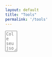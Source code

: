 ```yaml
---
layout: default
title: "Tools"
permalink: '/tools'
---
```

<script src="https://ajax.googleapis.com/ajax/libs/jquery/3.5.1/jquery.min.js"></script>
<script src="{{ base.url | prepend: site.url }}/assets/libs/jsonlint.js"></script>
<script src="{{ base.url | prepend: site.url }}/assets/libs/jsonviewer.js"  type="module"></script>
<link href="{{ base.url | prepend: site.url }}/assets/css/jsonViewer.css" rel="stylesheet" />
<script src="{{ base.url | prepend: site.url }}/assets/libs/jsonViewer.js"></script>


<textarea id="jsonText" name="jsonText"
          rows="4" cols="2" placeholder="Cole seu json aqui3">
</textarea>

<div id="wrapper"></div>

<script>
// self executing function here
    (()=> {
        
        $('#jsonText').on('input', ()=> {
            // console.log($('#jsonText').val())
            // const jsonParsed = jsonlint.parse($('#jsonText').val());
            // console.log(jsonParsed);
            // new JsonViewer({
            //     container: document.body, 
            //     data: jsonParsed, 
            //     theme: 'light', 
            //     expand: false
            // });
        });

        var wrapper = document.getElementById("wrapper");

        // Get json-data by javascript-object
        var data = {
            "firstName": "Jonh",
            "lastName": "Smith",
            "phones": [
                "123-45-67",
                "987-65-43"
            ]
        };

        // or from a string by JSON.parse(str) method
        var dataStr = '{ "firstName": "Jonh", "lastName": "Smith", "phones": ["123-45-67", "987-65-43"]}';
        try {
            var data = JSON.parse(dataStr);
        } catch (e) {}

        // Create json-tree
        var tree = jsonTree.create(data, wrapper);

        // Expand all (or selected) child nodes of root (optional)
        tree.expand(function(node) {
        return node.childNodes.length < 2 || node.label === 'phoneNumbers';
        });



       
    })();
</script>

